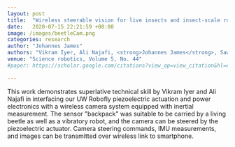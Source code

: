 ```yaml
---
layout: post
title:  "Wireless steerable vision for live insects and insect-scale robots"
date:   2020-07-15 22:21:59 +00:00
image: /images/beetleCam.png
categories: research
author: "Johannes James"
authors: "Vikram Iyer, Ali Najafi, <strong>Johannes James</strong>, Sawyer Fuller, Shyamnath Gollakota"
venue: "Science robotics, Volume 5, No. 44"
#paper: https://scholar.google.com/citations?view_op=view_citation&hl=en&user=5raO77cAAAAJ&citation_for_view=5raO77cAAAAJ:qjMakFHDy7sC

---
```

This work demonstrates superlative technical skill by Vikram Iyer and Ali Najafi in interfacing our UW Robofly piezoelectric actuation and power electronics with a wireless camera system equipped with inertial measurement. The sensor "backpack" was suitable to be carried by a living beetle as well as a vibratory robot, and the camera can be steered by the piezoelectric actuator. Camera steering commands, IMU measurements, and images can be transmitted over wireless link to smartphone.
